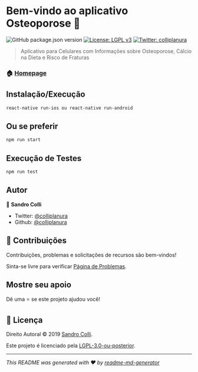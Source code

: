 # Bem-vindo ao aplicativo Osteoporose 👋
![GitHub package.json version](https://img.shields.io/github/package-json/v/colliplanura/Osteoporose)
[![License: LGPL v3](https://img.shields.io/badge/License-LGPL%20v3-blue.svg)](https://www.gnu.org/licenses/lgpl-3.0)
[![Twitter: colliplanura](https://img.shields.io/twitter/follow/colliplanura.svg?style=social)](https://twitter.com/colliplanura)

> Aplicativo para Celulares com Informações sobre Osteoporose, Cálcio na Dieta e Risco de Fraturas

### 🏠 [Homepage](https://github.com/colliplanura/Osteoporose)

## Instalação/Execução

```sh
react-native run-ios ou react-native run-android
```

## Ou se preferir

```sh
npm run start
```

## Execução de Testes

```sh
npm run test
```

## Autor

👤 **Sandro Colli**

* Twitter: [@colliplanura](https://twitter.com/colliplanura)
* Github: [@colliplanura](https://github.com/colliplanura)

## 🤝 Contribuições

Contribuições, problemas e solicitações de recursos são bem-vindos!

Sinta-se livre para verificar [Página de Problemas](https://github.com/colliplanura/Osteoporose/issues).

## Mostre seu apoio

Dê uma ⭐️ se este projeto ajudou você!


## 📝 Licença

Direito Autoral © 2019 [Sandro Colli](https://github.com/colliplanura).

Este projeto é licenciado pela [LGPL-3.0-ou-posterior](https://www.gnu.org/licenses/lgpl-3.0.html).

***
_This README was generated with ❤️ by [readme-md-generator](https://github.com/kefranabg/readme-md-generator)_